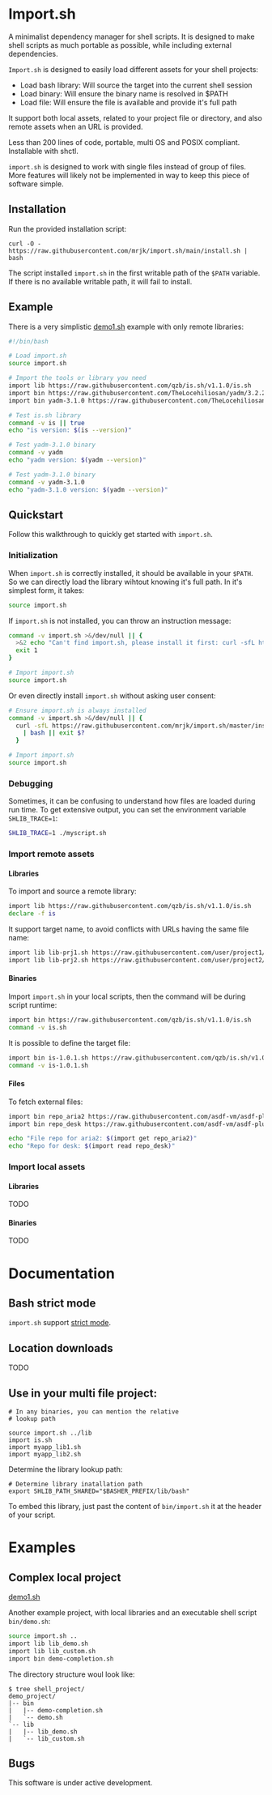 
# Import.sh

A minimalist dependency manager for shell scripts. It is designed to make shell scripts as much
portable as possible, while including external dependencies.

`Import.sh` is designed to easily load different assets for your shell projects:
* Load bash library: Will source the target into the current shell session
* Load binary: Will ensure the binary name is resolved in $PATH
* Load file: Will ensure the file is available and provide it's full path

It support both local assets, related to your project file or directory, and also remote
assets when an URL is provided.

Less than 200 lines of code, portable, multi OS and POSIX compliant. Installable with shctl.

`import.sh` is designed to work with single files instead of group of files. More features will
likely not be implemented in way to keep this piece of software simple.

## Installation

Run the provided installation script:
```
curl -O - https://raw.githubusercontent.com/mrjk/import.sh/main/install.sh | bash 
```

The script installed `import.sh` in the first writable path of the `$PATH` variable. If there is no available writable path, it will fail to install.


## Example

There is a very simplistic [demo1.sh](tests/examples/01_simple/demo1.sh) example with only remote libraries:
```bash
#!/bin/bash

# Load import.sh
source import.sh

# Import the tools or library you need
import lib https://raw.githubusercontent.com/qzb/is.sh/v1.1.0/is.sh
import bin https://raw.githubusercontent.com/TheLocehiliosan/yadm/3.2.2/yadm
import bin yadm-3.1.0 https://raw.githubusercontent.com/TheLocehiliosan/yadm/3.1.0/yadm

# Test is.sh library
command -v is || true
echo "is version: $(is --version)"

# Test yadm-3.1.0 binary
command -v yadm
echo "yadm version: $(yadm --version)"

# Test yadm-3.1.0 binary
command -v yadm-3.1.0 
echo "yadm-3.1.0 version: $(yadm --version)"
```


## Quickstart

Follow this walkthrough to quickly get started with `import.sh`.

### Initialization

When `import.sh` is correctly installed, it should be available in your `$PATH`. So we can directly load the library wihtout knowing it's full path. In it's simplest form, it takes:
```bash
source import.sh
```

If `import.sh` is not installed, you can throw an instruction message:
```bash
command -v import.sh >&/dev/null || {
  >&2 echo "Can't find import.sh, please install it first: curl -sfL https://raw.githubusercontent.com/mrjk/import.sh/master/install.sh | bash"
  exit 1
}

# Import import.sh
source import.sh 
```

Or even directly install `import.sh` without asking user consent:
```bash
# Ensure import.sh is always installed
command -v import.sh >&/dev/null || {
  curl -sfL https://raw.githubusercontent.com/mrjk/import.sh/master/install.sh 
    | bash || exit $?
  }

# Import import.sh
source import.sh
```

### Debugging

Sometimes, it can be confusing to understand how files are loaded during run time. To get extensive output, you can set the environment variable `SHLIB_TRACE=1`:
```bash
SHLIB_TRACE=1 ./myscript.sh
```


### Import remote assets

#### Libraries

To import and source a remote library:
```bash
import lib https://raw.githubusercontent.com/qzb/is.sh/v1.1.0/is.sh
declare -f is
```

It support target name, to avoid conflicts with URLs having the same file name:
```bash
import lib lib-prj1.sh https://raw.githubusercontent.com/user/project1/v0.0.9/main_lib.sh
import lib lib-prj2.sh https://raw.githubusercontent.com/user/project2/v17.2.0/main_lib.sh
```

#### Binaries

Import `import.sh` in your local scripts, then the command will be during script runtime:
```bash
import bin https://raw.githubusercontent.com/qzb/is.sh/v1.1.0/is.sh
command -v is.sh
```

It is possible to define the target file:
```bash
import bin is-1.0.1.sh https://raw.githubusercontent.com/qzb/is.sh/v1.0.1/is.sh
command -v is-1.0.1.sh
```

#### Files

To fetch external files:
```bash
import bin repo_aria2 https://raw.githubusercontent.com/asdf-vm/asdf-plugins/master/plugins/aria2
import bin repo_desk https://raw.githubusercontent.com/asdf-vm/asdf-plugins/master/plugins/desk

echo "File repo for aria2: $(import get repo_aria2)"
echo "Repo for desk: $(import read repo_desk)"
```

### Import local assets

#### Libraries
TODO

#### Binaries
TODO


# Documentation

## Bash strict mode

`import.sh` support [strict mode](http://redsymbol.net/articles/unofficial-bash-strict-mode/).

## Location downloads
TODO

## Use in your multi file project:
```
# In any binaries, you can mention the relative
# lookup path

source import.sh ../lib
import is.sh
import myapp_lib1.sh
import myapp_lib2.sh
```

Determine the library lookup path:
```
# Determine library inatallation path
export SHLIB_PATH_SHARED="$BASHER_PREFIX/lib/bash"

```

To embed this library, just past the content of `bin/import.sh` it at the header of your script.



# Examples

## Complex local project

[demo1.sh](tests/examples/01_simple/demo1.sh)


Another example project, with local libraries and an executable shell script `bin/demo.sh`:
```bash
source import.sh ..
import lib lib_demo.sh
import lib lib_custom.sh
import bin demo-completion.sh
```
The directory structure woul look like:
```
$ tree shell_project/
demo_project/
|-- bin
|   |-- demo-completion.sh
|   `-- demo.sh
`-- lib
|   |-- lib_demo.sh
|   `-- lib_custom.sh
```



## Bugs

This software is under active development.
